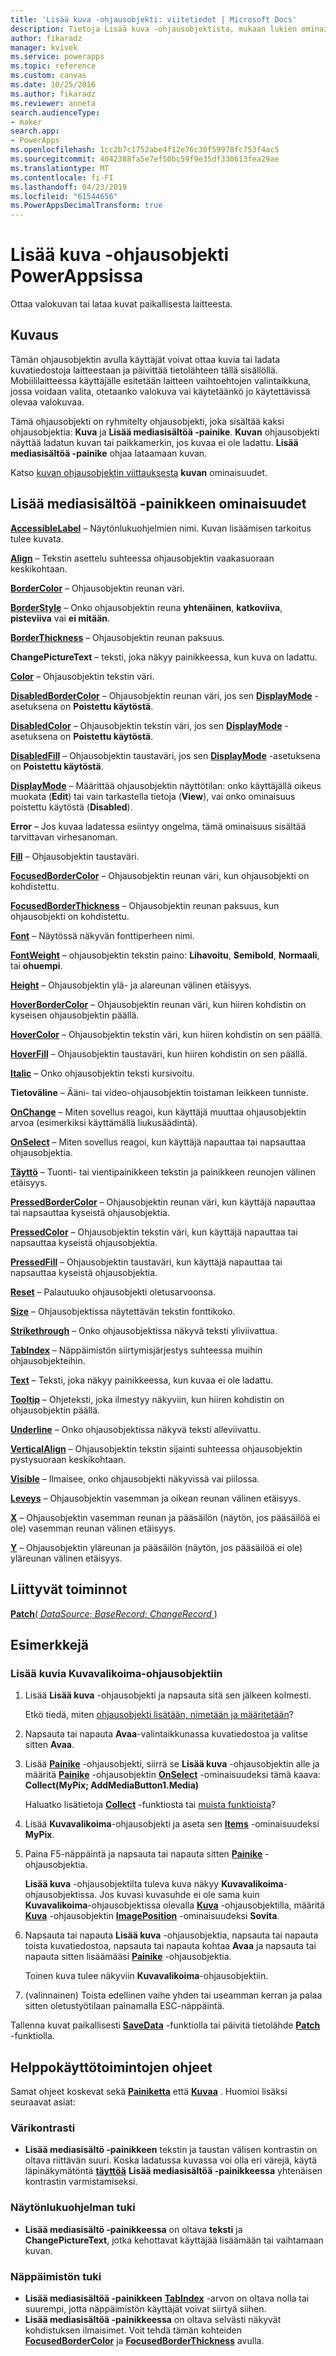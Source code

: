```yaml
---
title: 'Lisää kuva -ohjausobjekti: viitetiedot | Microsoft Docs'
description: Tietoja Lisää kuva -ohjausobjektista, mukaan lukien ominaisuudet ja esimerkkejä
author: fikaradz
manager: kvivek
ms.service: powerapps
ms.topic: reference
ms.custom: canvas
ms.date: 10/25/2016
ms.author: fikaradz
ms.reviewer: anneta
search.audienceType:
- maker
search.app:
- PowerApps
ms.openlocfilehash: 1cc2b7c1752abe4f12e76c30f59978fc753f4ac5
ms.sourcegitcommit: 4042388fa5e7ef50bc59f9e35df330613fea29ae
ms.translationtype: MT
ms.contentlocale: fi-FI
ms.lasthandoff: 04/23/2019
ms.locfileid: "61544656"
ms.PowerAppsDecimalTransform: true
---
```

# <a name="add-picture-control-in-powerapps"></a>Lisää kuva -ohjausobjekti PowerAppsissa
Ottaa valokuvan tai lataa kuvat paikallisesta laitteesta.

## <a name="description"></a>Kuvaus
Tämän ohjausobjektin avulla käyttäjät voivat ottaa kuvia tai ladata kuvatiedostoja laitteestaan ja päivittää tietolähteen tällä sisällöllä. Mobiililaitteessa käyttäjälle esitetään laitteen vaihtoehtojen valintaikkuna, jossa voidaan valita, otetaanko valokuva vai käytetäänkö jo käytettävissä olevaa valokuvaa.

Tämä ohjausobjekti on ryhmitelty ohjausobjekti, joka sisältää kaksi ohjausobjektia: **Kuva** ja **Lisää mediasisältöä -painike**. **Kuvan** ohjausobjekti näyttää ladatun kuvan tai paikkamerkin, jos kuvaa ei ole ladattu. **Lisää mediasisältöä -painike** ohjaa lataamaan kuvan.

Katso [kuvan ohjausobjektin viittauksesta](control-image.md) **kuvan** ominaisuudet.

## <a name="add-media-button-properties"></a>Lisää mediasisältöä -painikkeen ominaisuudet
**[AccessibleLabel](properties-accessibility.md)** – Näytönlukuohjelmien nimi. Kuvan lisäämisen tarkoitus tulee kuvata.

**[Align](properties-text.md)** – Tekstin asettelu suhteessa ohjausobjektin vaakasuoraan keskikohtaan.

**[BorderColor](properties-color-border.md)** – Ohjausobjektin reunan väri.

**[BorderStyle](properties-color-border.md)** – Onko ohjausobjektin reuna **yhtenäinen**, **katkoviiva**, **pisteviiva** vai **ei mitään**.

**[BorderThickness](properties-color-border.md)** – Ohjausobjektin reunan paksuus.

**ChangePictureText** – teksti, joka näkyy painikkeessa, kun kuva on ladattu.

**[Color](properties-color-border.md)** – Ohjausobjektin tekstin väri.

**[DisabledBorderColor](properties-color-border.md)** – Ohjausobjektin reunan väri, jos sen **[DisplayMode](properties-core.md)** -asetuksena on **Poistettu käytöstä**.

**[DisabledColor](properties-color-border.md)** – Ohjausobjektin tekstin väri, jos sen **[DisplayMode](properties-core.md)** -asetuksena on **Poistettu käytöstä**.

**[DisabledFill](properties-color-border.md)** – Ohjausobjektin taustaväri, jos sen **[DisplayMode](properties-core.md)** -asetuksena on **Poistettu käytöstä**.

**[DisplayMode](properties-core.md)** – Määrittää ohjausobjektin näyttötilan: onko käyttäjällä oikeus muokata (**Edit**) tai vain tarkastella tietoja (**View**), vai onko ominaisuus poistettu käytöstä (**Disabled**).

**Error** – Jos kuvaa ladatessa esiintyy ongelma, tämä ominaisuus sisältää tarvittavan virhesanoman.

**[Fill](properties-color-border.md)** – Ohjausobjektin taustaväri.

**[FocusedBorderColor](properties-color-border.md)**  – Ohjausobjektin reunan väri, kun ohjausobjekti on kohdistettu.

**[FocusedBorderThickness](properties-color-border.md)** – Ohjausobjektin reunan paksuus, kun ohjausobjekti on kohdistettu.

**[Font](properties-text.md)** – Näytössä näkyvän fonttiperheen nimi.

**[FontWeight](properties-text.md)**  – ohjausobjektin tekstin paino: **Lihavoitu**, **Semibold**, **Normaali**, tai **ohuempi**.

**[Height](properties-size-location.md)** – Ohjausobjektin ylä- ja alareunan välinen etäisyys.

**[HoverBorderColor](properties-color-border.md)** – Ohjausobjektin reunan väri, kun hiiren kohdistin on kyseisen ohjausobjektin päällä.

**[HoverColor](properties-color-border.md)**  – Ohjausobjektin tekstin väri, kun hiiren kohdistin on sen päällä.

**[HoverFill](properties-color-border.md)**  – Ohjausobjektin taustaväri, kun hiiren kohdistin on sen päällä.

**[Italic](properties-text.md)**  – Onko ohjausobjektin teksti kursivoitu.

**Tietoväline** – Ääni- tai video-ohjausobjektin toistaman leikkeen tunniste.

**[OnChange](properties-core.md)** – Miten sovellus reagoi, kun käyttäjä muuttaa ohjausobjektin arvoa (esimerkiksi käyttämällä liukusäädintä).

**[OnSelect](properties-core.md)** – Miten sovellus reagoi, kun käyttäjä napauttaa tai napsauttaa ohjausobjektia.

**[Täyttö](properties-size-location.md)** – Tuonti- tai vientipainikkeen tekstin ja painikkeen reunojen välinen etäisyys.

**[PressedBorderColor](properties-color-border.md)** – Ohjausobjektin reunan väri, kun käyttäjä napauttaa tai napsauttaa kyseistä ohjausobjektia.

**[PressedColor](properties-color-border.md)** – Ohjausobjektin tekstin väri, kun käyttäjä napauttaa tai napsauttaa kyseistä ohjausobjektia.

**[PressedFill](properties-color-border.md)** – Ohjausobjektin taustaväri, kun käyttäjä napauttaa tai napsauttaa kyseistä ohjausobjektia.

**[Reset](properties-core.md)**  – Palautuuko ohjausobjekti oletusarvoonsa.

**[Size](properties-text.md)** – Ohjausobjektissa näytettävän tekstin fonttikoko.

**[Strikethrough](properties-text.md)**  – Onko ohjausobjektissa näkyvä teksti yliviivattua.

**[TabIndex](properties-accessibility.md)** – Näppäimistön siirtymisjärjestys suhteessa muihin ohjausobjekteihin.

**[Text](properties-core.md)** – Teksti, joka näkyy painikkeessa, kun kuvaa ei ole ladattu.

**[Tooltip](properties-core.md)** – Ohjeteksti, joka ilmestyy näkyviin, kun hiiren kohdistin on ohjausobjektin päällä.

**[Underline](properties-text.md)**  – Onko ohjausobjektissa näkyvä teksti alleviivattu.

**[VerticalAlign](properties-text.md)** – Ohjausobjektin tekstin sijainti suhteessa ohjausobjektin pystysuoraan keskikohtaan.

**[Visible](properties-core.md)** – Ilmaisee, onko ohjausobjekti näkyvissä vai piilossa.

**[Leveys](properties-size-location.md)** – Ohjausobjektin vasemman ja oikean reunan välinen etäisyys.

**[X](properties-size-location.md)** – Ohjausobjektin vasemman reunan ja pääsäilön (näytön, jos pääsäilöä ei ole) vasemman reunan välinen etäisyys.

**[Y](properties-size-location.md)** – Ohjausobjektin yläreunan ja pääsäilön (näytön, jos pääsäilöä ei ole) yläreunan välinen etäisyys.

## <a name="related-functions"></a>Liittyvät toiminnot
[**Patch**( *DataSource*; *BaseRecord*; *ChangeRecord* )](../functions/function-patch.md)

## <a name="examples"></a>Esimerkkejä
### <a name="add-images-to-an-image-gallery-control"></a>Lisää kuvia Kuvavalikoima-ohjausobjektiin
1. Lisää **Lisää kuva** -ohjausobjekti ja napsauta sitä sen jälkeen kolmesti.
   
    Etkö tiedä, miten [ohjausobjekti lisätään, nimetään ja määritetään](../add-configure-controls.md)?
2. Napsauta tai napauta **Avaa**-valintaikkunassa kuvatiedostoa ja valitse sitten **Avaa**.
3. Lisää **[Painike](control-button.md)** -ohjausobjekti, siirrä se **Lisää kuva** -ohjausobjektin alle ja määritä **[Painike](control-button.md)** -ohjausobjektin **[OnSelect](properties-core.md)** -ominaisuudeksi tämä kaava:<br>
   **Collect(MyPix; AddMediaButton1.Media)**
   
    Haluatko lisätietoja **[Collect](../functions/function-clear-collect-clearcollect.md)** -funktiosta tai [muista funktioista](../formula-reference.md)?
4. Lisää **Kuvavalikoima**-ohjausobjekti ja aseta sen **[Items](properties-core.md)** -ominaisuudeksi **MyPix**.
5. Paina F5-näppäintä ja napsauta tai napauta sitten **[Painike](control-button.md)** -ohjausobjektia.
   
    **Lisää kuva** -ohjausobjektilta tuleva kuva näkyy **Kuvavalikoima**-ohjausobjektissa. Jos kuvasi kuvasuhde ei ole sama kuin **Kuvavalikoima**-ohjausobjektissa olevalla **[Kuva](control-image.md)** -ohjausobjektilla, määritä **[Kuva](control-image.md)** -ohjausobjektin **[ImagePosition](properties-visual.md)** -ominaisuudeksi **Sovita**.
6. Napsauta tai napauta **Lisää kuva** -ohjausobjektia, napsauta tai napauta toista kuvatiedostoa, napsauta tai napauta kohtaa **Avaa** ja napsauta tai napauta sitten lisäämääsi **[Painike](control-button.md)** -ohjausobjektia.
   
    Toinen kuva tulee näkyviin **Kuvavalikoima**-ohjausobjektiin.
7. (valinnainen) Toista edellinen vaihe yhden tai useamman kerran ja palaa sitten oletustyötilaan painamalla ESC-näppäintä.

Tallenna kuvat paikallisesti **[SaveData](../functions/function-savedata-loaddata.md)** -funktiolla tai päivitä tietolähde **[Patch](../functions/function-patch.md)** -funktiolla.


## <a name="accessibility-guidelines"></a>Helppokäyttötoimintojen ohjeet
Samat ohjeet koskevat sekä **[Painiketta](control-button.md)** että **[Kuvaa](control-image.md)** . Huomioi lisäksi seuraavat asiat:

### <a name="color-contrast"></a>Värikontrasti
* **Lisää mediasisältö -painikkeen** tekstin ja taustan välisen kontrastin on oltava riittävän suuri. Koska ladatussa kuvassa voi olla eri värejä, käytä läpinäkymätöntä **[täyttöä](properties-color-border.md)** **Lisää mediasisältöä -painikkeessa** yhtenäisen kontrastin varmistamiseksi.

### <a name="screen-reader-support"></a>Näytönlukuohjelman tuki
* **Lisää mediasisältö -painikkeessa** on oltava **teksti** ja **ChangePictureText**, jotka kehottavat käyttäjää lisäämään tai vaihtamaan kuvan.

### <a name="keyboard-support"></a>Näppäimistön tuki
* **Lisää mediasisältöä -painikkeen** **[TabIndex](properties-accessibility.md)** -arvon on oltava nolla tai suurempi, jotta näppäimistön käyttäjät voivat siirtyä siihen.
* **Lisää mediasisältöä -painikkeessa** on oltava selvästi näkyvät kohdistuksen ilmaisimet. Voit tehdä tämän kohteiden **[FocusedBorderColor](properties-color-border.md)** ja **[FocusedBorderThickness](properties-color-border.md)** avulla.
 
